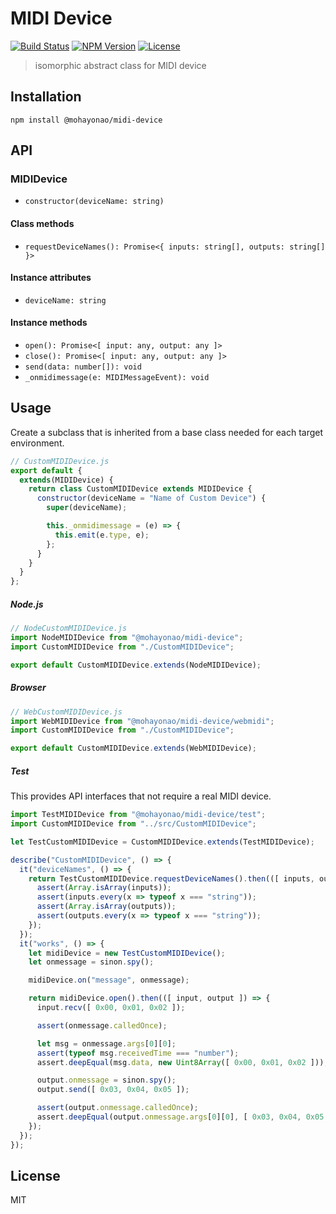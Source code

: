 # MIDI Device
[![Build Status](http://img.shields.io/travis/mohayonao/midi-device.svg?style=flat-square)](https://travis-ci.org/mohayonao/midi-device)
[![NPM Version](http://img.shields.io/npm/v/@mohayonao/midi-device.svg?style=flat-square)](https://www.npmjs.org/package/@mohayonao/midi-device)
[![License](http://img.shields.io/badge/license-MIT-brightgreen.svg?style=flat-square)](http://mohayonao.mit-license.org/)

> isomorphic abstract class for MIDI device

## Installation

```
npm install @mohayonao/midi-device
```

## API
### MIDIDevice
- `constructor(deviceName: string)`

#### Class methods
- `requestDeviceNames(): Promise<{ inputs: string[], outputs: string[] }>`

#### Instance attributes
- `deviceName: string`

#### Instance methods
- `open(): Promise<[ input: any, output: any ]>`
- `close(): Promise<[ input: any, output: any ]>`
- `send(data: number[]): void`
- `_onmidimessage(e: MIDIMessageEvent): void`

## Usage

Create a subclass that is inherited from a base class needed for each target environment.

```js
// CustomMIDIDevice.js
export default {
  extends(MIDIDevice) {
    return class CustomMIDIDevice extends MIDIDevice {
      constructor(deviceName = "Name of Custom Device") {
        super(deviceName);

        this._onmidimessage = (e) => {
          this.emit(e.type, e);
        };
      }
    }
  }
};
```

##### Node.js

```js
// NodeCustomMIDIDevice.js
import NodeMIDIDevice from "@mohayonao/midi-device";
import CustomMIDIDevice from "./CustomMIDIDevice";

export default CustomMIDIDevice.extends(NodeMIDIDevice);
```

##### Browser

```js
// WebCustomMIDIDevice.js
import WebMIDIDevice from "@mohayonao/midi-device/webmidi";
import CustomMIDIDevice from "./CustomMIDIDevice";

export default CustomMIDIDevice.extends(WebMIDIDevice);
```

##### Test
This provides API interfaces that not require a real MIDI device.

```js
import TestMIDIDevice from "@mohayonao/midi-device/test";
import CustomMIDIDevice from "../src/CustomMIDIDevice";

let TestCustomMIDIDevice = CustomMIDIDevice.extends(TestMIDIDevice);

describe("CustomMIDIDevice", () => {
  it("deviceNames", () => {
    return TestCustomMIDIDevice.requestDeviceNames().then(([ inputs, outpus ]) => {
      assert(Array.isArray(inputs));
      assert(inputs.every(x => typeof x === "string"));
      assert(Array.isArray(outputs));
      assert(outputs.every(x => typeof x === "string"));
    });
  });
  it("works", () => {
    let midiDevice = new TestCustomMIDIDevice();
    let onmessage = sinon.spy();

    midiDevice.on("message", onmessage);

    return midiDevice.open().then(([ input, output ]) => {
      input.recv([ 0x00, 0x01, 0x02 ]);

      assert(onmessage.calledOnce);

      let msg = onmessage.args[0][0];
      assert(typeof msg.receivedTime === "number");
      assert.deepEqual(msg.data, new Uint8Array([ 0x00, 0x01, 0x02 ]));

      output.onmessage = sinon.spy();
      output.send([ 0x03, 0x04, 0x05 ]);

      assert(output.onmessage.calledOnce);
      assert.deepEqual(output.onmessage.args[0][0], [ 0x03, 0x04, 0x05 ]);
    });
  });
});
```

## License
MIT
